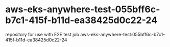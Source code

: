 # aws-eks-anywhere-test-055bff6c-b7c1-415f-b11d-ea38425d0c22-24
repository for use with E2E test job aws-eks-anywhere-test:055bff6c-b7c1-415f-b11d-ea38425d0c22-24
